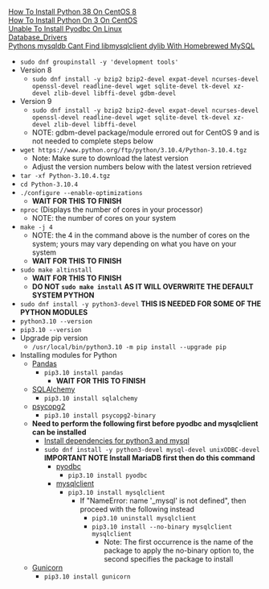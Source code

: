 [How To Install Python 38 On CentOS 8](https://linuxize.com/post/how-to-install-python-3-8-on-centos-8/)<br />
[How To Install Python On 3 On CentOS](https://computingforgeeks.com/how-to-install-python-on-3-on-centos/)<br />
[Unable To Install Pyodbc On Linux](https://stackoverflow.com/questions/2960339/unable-to-install-pyodbc-on-linux)<br />
[Database_Drivers](https://crateanon.readthedocs.io/en/latest/installation/database_drivers.html)<br />
[Pythons mysqldb Cant Find libmysqlclient dylib With Homebrewed MySQL](https://stackoverflow.com/questions/34536914/pythons-mysqldb-can-t-find-libmysqlclient-dylib-with-homebrewed-mysql)
* `sudo dnf groupinstall -y 'development tools'`
* Version 8
  * `sudo dnf install -y bzip2 bzip2-devel expat-devel ncurses-devel openssl-devel readline-devel wget sqlite-devel tk-devel xz-devel zlib-devel libffi-devel gdbm-devel`
* Version 9
  * `sudo dnf install -y bzip2 bzip2-devel expat-devel ncurses-devel openssl-devel readline-devel wget sqlite-devel tk-devel xz-devel zlib-devel libffi-devel`
  * NOTE: gdbm-devel package/module errored out for CentOS 9 and is not needed to complete steps below
* `wget https://www.python.org/ftp/python/3.10.4/Python-3.10.4.tgz`
  * Note: Make sure to download the latest version
  * Adjust the version numbers below with the latest version retrieved
* `tar -xf Python-3.10.4.tgz`
* `cd Python-3.10.4`
* `./configure --enable-optimizations`
  * **WAIT FOR THIS TO FINISH**
* `nproc` (Displays the number of cores in your processor)
  * NOTE: the number of cores on your system
* `make -j 4`
  * NOTE: the 4 in the command above is the number of cores on the system; yours may vary depending on what you have on your system
  * **WAIT FOR THIS TO FINISH**
* `sudo make altinstall`
  * **WAIT FOR THIS TO FINISH**
  * **DO NOT `sudo make install` AS IT WILL OVERWRITE THE DEFAULT SYSTEM PYTHON**
* `sudo dnf install -y python3-devel` **THIS IS NEEDED FOR SOME OF THE PYTHON MODULES**
* `python3.10 --version`
* `pip3.10 --version`
* Upgrade pip version
  * `/usr/local/bin/python3.10 -m pip install --upgrade pip`
* Installing modules for Python
  * [Pandas](https://pypi.org/project/pandas/)
    * `pip3.10 install pandas`
      * **WAIT FOR THIS TO FINISH**
  * [SQLAlchemy](https://pypi.org/project/SQLAlchemy/)
    * `pip3.10 install sqlalchemy`
  * [psycopg2](https://pypi.org/project/psycopg2/)
    * `pip3.10 install psycopg2-binary`
  * **Need to perform the following first before pyodbc and mysqlclient can be installed**
    * [Install dependencies for python3 and mysql](https://stackoverflow.com/questions/21530577/fatal-error-python-h-no-such-file-or-directory)
    * `sudo dnf install -y python3-devel mysql-devel unixODBC-devel` **IMPORTANT NOTE Install MariaDB first then do this command**
      * [pyodbc](https://pypi.org/project/pyodbc/)
        * `pip3.10 install pyodbc`
      * [mysqlclient](https://pypi.org/project/mysqlclient/)
        * `pip3.10 install mysqlclient`
          * If "NameError: name '\_mysql' is not defined", then proceed with the following instead
            * `pip3.10 uninstall mysqlclient`
            * `pip3.10 install --no-binary mysqlclient mysqlclient`
              * Note: The first occurrence is the name of the package to apply the no-binary option to, the second specifies the package to install
  * [Gunicorn](https://pypi.org/project/gunicorn/)
    * `pip3.10 install gunicorn`
